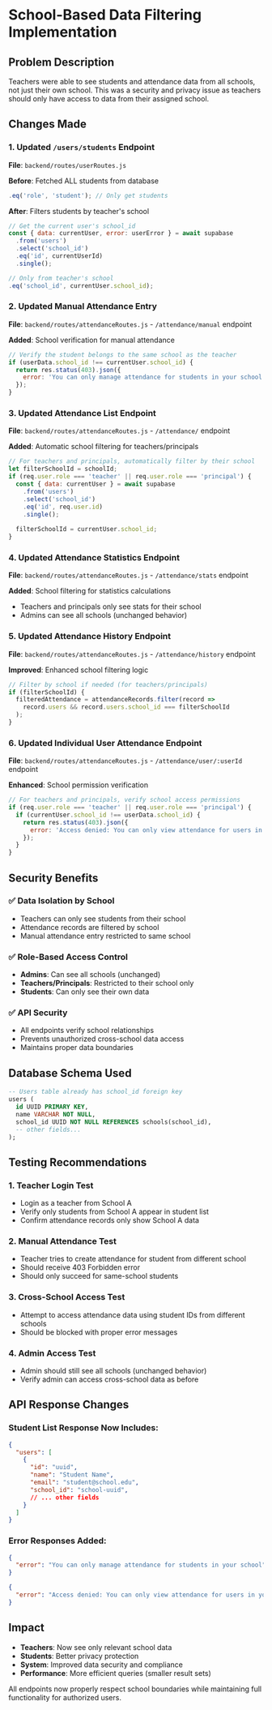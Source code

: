 # School-Based Data Filtering Implementation

## Problem Description
Teachers were able to see students and attendance data from all schools, not just their own school. This was a security and privacy issue as teachers should only have access to data from their assigned school.

## Changes Made

### 1. **Updated `/users/students` Endpoint** 
**File**: `backend/routes/userRoutes.js`

**Before**: Fetched ALL students from database
```javascript
.eq('role', 'student'); // Only get students
```

**After**: Filters students by teacher's school
```javascript
// Get the current user's school_id
const { data: currentUser, error: userError } = await supabase
  .from('users')
  .select('school_id')
  .eq('id', currentUserId)
  .single();

// Only from teacher's school
.eq('school_id', currentUser.school_id);
```

### 2. **Updated Manual Attendance Entry**
**File**: `backend/routes/attendanceRoutes.js` - `/attendance/manual` endpoint

**Added**: School verification for manual attendance
```javascript
// Verify the student belongs to the same school as the teacher
if (userData.school_id !== currentUser.school_id) {
  return res.status(403).json({ 
    error: 'You can only manage attendance for students in your school' 
  });
}
```

### 3. **Updated Attendance List Endpoint**
**File**: `backend/routes/attendanceRoutes.js` - `/attendance/` endpoint

**Added**: Automatic school filtering for teachers/principals
```javascript
// For teachers and principals, automatically filter by their school
let filterSchoolId = schoolId;
if (req.user.role === 'teacher' || req.user.role === 'principal') {
  const { data: currentUser } = await supabase
    .from('users')
    .select('school_id')
    .eq('id', req.user.id)
    .single();
  
  filterSchoolId = currentUser.school_id;
}
```

### 4. **Updated Attendance Statistics Endpoint**
**File**: `backend/routes/attendanceRoutes.js` - `/attendance/stats` endpoint

**Added**: School filtering for statistics calculations
- Teachers and principals only see stats for their school
- Admins can see all schools (unchanged behavior)

### 5. **Updated Attendance History Endpoint**
**File**: `backend/routes/attendanceRoutes.js` - `/attendance/history` endpoint

**Improved**: Enhanced school filtering logic
```javascript
// Filter by school if needed (for teachers/principals)
if (filterSchoolId) {
  filteredAttendance = attendanceRecords.filter(record => 
    record.users && record.users.school_id === filterSchoolId
  );
}
```

### 6. **Updated Individual User Attendance Endpoint**
**File**: `backend/routes/attendanceRoutes.js` - `/attendance/user/:userId` endpoint

**Enhanced**: School permission verification
```javascript
// For teachers and principals, verify school access permissions
if (req.user.role === 'teacher' || req.user.role === 'principal') {
  if (currentUser.school_id !== userData.school_id) {
    return res.status(403).json({ 
      error: 'Access denied: You can only view attendance for users in your school' 
    });
  }
}
```

## Security Benefits

### ✅ **Data Isolation by School**
- Teachers can only see students from their school
- Attendance records are filtered by school
- Manual attendance entry restricted to same school

### ✅ **Role-Based Access Control**
- **Admins**: Can see all schools (unchanged)
- **Teachers/Principals**: Restricted to their school only
- **Students**: Can only see their own data

### ✅ **API Security**
- All endpoints verify school relationships
- Prevents unauthorized cross-school data access
- Maintains proper data boundaries

## Database Schema Used
```sql
-- Users table already has school_id foreign key
users (
  id UUID PRIMARY KEY,
  name VARCHAR NOT NULL,
  school_id UUID NOT NULL REFERENCES schools(school_id),
  -- other fields...
);
```

## Testing Recommendations

### 1. **Teacher Login Test**
- Login as a teacher from School A
- Verify only students from School A appear in student list
- Confirm attendance records only show School A data

### 2. **Manual Attendance Test**
- Teacher tries to create attendance for student from different school
- Should receive 403 Forbidden error
- Should only succeed for same-school students

### 3. **Cross-School Access Test**
- Attempt to access attendance data using student IDs from different schools
- Should be blocked with proper error messages

### 4. **Admin Access Test**
- Admin should still see all schools (unchanged behavior)
- Verify admin can access cross-school data as before

## API Response Changes

### Student List Response Now Includes:
```json
{
  "users": [
    {
      "id": "uuid",
      "name": "Student Name", 
      "email": "student@school.edu",
      "school_id": "school-uuid",
      // ... other fields
    }
  ]
}
```

### Error Responses Added:
```json
{
  "error": "You can only manage attendance for students in your school"
}
```

```json
{
  "error": "Access denied: You can only view attendance for users in your school"
}
```

## Impact
- **Teachers**: Now see only relevant school data
- **Students**: Better privacy protection  
- **System**: Improved data security and compliance
- **Performance**: More efficient queries (smaller result sets)

All endpoints now properly respect school boundaries while maintaining full functionality for authorized users.
